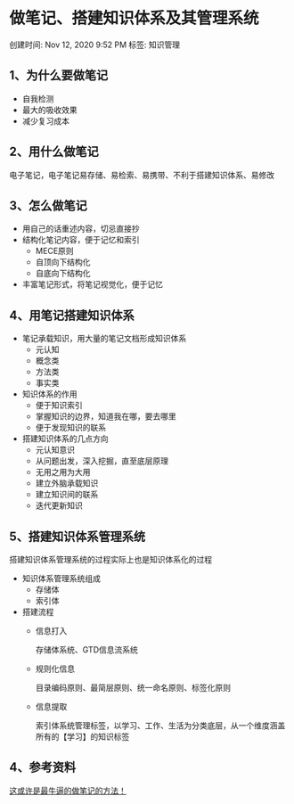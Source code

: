 # 做笔记、搭建知识体系及其管理系统

创建时间: Nov 12, 2020 9:52 PM
标签: 知识管理

## 1、为什么要做笔记

- 自我检测
- 最大的吸收效果
- 减少复习成本

## 2、用什么做笔记

电子笔记，电子笔记易存储、易检索、易携带、不利于搭建知识体系、易修改

## 3、怎么做笔记

- 用自己的话重述内容，切忌直接抄
- 结构化笔记内容，便于记忆和索引
    - MECE原则
    - 自顶向下结构化
    - 自底向下结构化
- 丰富笔记形式，将笔记视觉化，便于记忆

## 4、用笔记搭建知识体系

- 笔记承载知识，用大量的笔记文档形成知识体系
    - 元认知
    - 概念类
    - 方法类
    - 事实类
- 知识体系的作用
    - 便于知识索引
    - 掌握知识的边界，知道我在哪，要去哪里
    - 便于发现知识的联系
- 搭建知识体系的几点方向
    - 元认知意识
    - 从问题出发，深入挖掘，直至底层原理
    - 无用之用为大用
    - 建立外脑承载知识
    - 建立知识间的联系
    - 迭代更新知识

## 5、搭建知识体系管理系统

搭建知识体系管理系统的过程实际上也是知识体系化的过程

- 知识体系管理系统组成
    - 存储体
    - 索引体
- 搭建流程
    - 信息打入

        存储体系统、GTD信息流系统

    - 规则化信息

        目录编码原则、最简层原则、统一命名原则、标签化原则

    - 信息提取

        索引体系统管理标签，以学习、工作、生活为分类底层，从一个维度涵盖所有的【学习】的知识标签

## 4、参考资料

[这或许是最牛逼的做笔记的方法！](https://zhuanlan.zhihu.com/p/158405703)

[](https://zhuanlan.zhihu.com/p/164401478)

[](https://zhuanlan.zhihu.com/p/191519306)